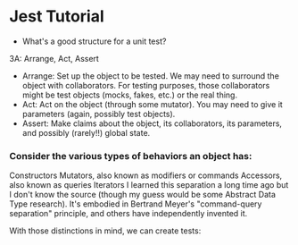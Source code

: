 # Jest Tutorial
+ What's a good structure for a unit test?

3A: Arrange, Act, Assert
* Arrange: Set up the object to be tested. We may need to surround the object with collaborators. For testing purposes, those collaborators might be test objects (mocks, fakes, etc.) or the real thing.
* Act: Act on the object (through some mutator). You may need to give it parameters (again, possibly test objects).
* Assert: Make claims about the object, its collaborators, its parameters, and possibly (rarely!!) global state.

### Consider the various types of behaviors an object has:

Constructors
Mutators, also known as modifiers or commands
Accessors, also known as queries
Iterators
I learned this separation a long time ago but I don't know the source (though my guess would be some Abstract Data Type research). It's embodied in Bertrand Meyer's "command-query separation" principle, and others have independently invented it.

With those distinctions in mind, we can create tests:

